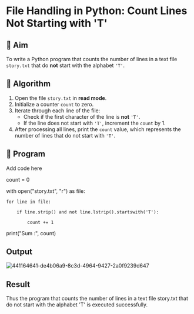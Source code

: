# File Handling in Python: Count Lines Not Starting with 'T'

## 🎯 Aim
To write a Python program that counts the number of lines in a text file `story.txt` that do **not** start with the alphabet `'T'`.

## 🧠 Algorithm
1. Open the file `story.txt` in **read mode**.
2. Initialize a counter `count` to zero.
3. Iterate through each line of the file:
   - Check if the first character of the line is **not** `'T'`.
   - If the line does not start with `'T'`, increment the `count` by 1.
4. After processing all lines, print the `count` value, which represents the number of lines that do not start with `'T'`.

## 🧾 Program
Add code here

count = 0

with open("story.txt", "r") as file:

    for line in file:
    
        if line.strip() and not line.lstrip().startswith('T'):
        
            count += 1
            
print("Sum :", count)

## Output

![441164641-de4b06a9-8c3d-4964-9427-2a0f9239d647](https://github.com/user-attachments/assets/480c88c5-3de1-473e-9bf4-119589e688cb)



## Result

Thus the program that counts the number of lines in a text file story.txt that do not start with the alphabet 'T' is executed successfully.
